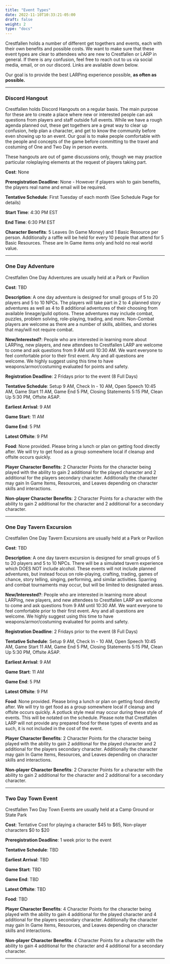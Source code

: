 ```yaml
---
title: "Event Types"
date: 2022-11-10T10:33:21-05:00
draft: false
weight: 2
type: "docs"
---
```


Crestfallen holds a number of different get togethers and events, each with their own benefits and possible costs.  We want to make sure that these event types are clear to attendees who are new to Crestfallen or LARP in general.  If there is any confusion, feel free to reach out to us via social media, email, or on our discord.  Links are available down below.

Our goal is to provide the best LARPing experience possible, **as often as possible.** 

------

### **Discord Hangout** 

Crestfallen holds Discord Hangouts on a regular basis.  The main purpose for these are to create a place where new or interested people can ask questions from players and staff outside full events.  While we have a rough agenda planned out, these get togethers are a great way to clear up confusion, help plan a character, and get to know the community before even showing up to an event.  Our goal is to make people comfortable with the people and concepts of the game before committing to the travel and costuming of One and Two Day in person events.

These hangouts are out of game discussions only, though we may practice particular roleplaying elements at the request of players taking part.

**Cost**: None 

**Preregistration Deadline**: None - However if players wish to gain benefits, the players real name and email will be required. 

**Tentative Schedule**: First Tuesday of each month (See Schedule Page for details)

**Start Time**: 4:30 PM EST

**End Time**: 6:30 PM EST

**Character Benefits**:  5 Leaves (In Game Money) and 1 Basic Resource per person.  Additionally a raffle will be held for every 10 people that attend for 5 Basic Resources.  These are In Game items only and hold no real world value.

------



### **One Day Adventure**

Crestfallen One Day Adventures are usually held at a Park or Pavilion

**Cost**: TBD

**Description**: A one day adventure is designed for small groups of 5 to 20 players and 5 to 10 NPCs.  The players will take part in 2 to 4 planned story adventures as well as 4 to 8 additional adventures of their choosing from available lineage/guild options.  These adventures may include combat, puzzles, problem solving, role-playing, trading, and more.  Non-Combat players are welcome as there are a number of skills, abilities, and stories that may/will not require combat.

**New/Interested?**:  People who are interested in learning more about LARPing, new players, and new attendees to Crestfallen LARP are welcome to come and ask questions from 9 AM until 10:30 AM.  We want everyone to feel comfortable prior to their first event.  Any and all questions are welcome.  We highly suggest using this time to have weapons/armor/costuming evaluated for points and safety.

**Registration Deadline**: 2 Fridays prior to the event (8 Full Days)

**Tentative Schedule**: Setup 9 AM, Check In - 10 AM, Open Speech 10:45 AM, Game Start 11 AM, Game End 5 PM, Closing Statements 5:15 PM, Clean Up 5:30 PM, Offsite ASAP.

**Earliest Arrival**: 9 AM

**Game Start**: 11 AM

**Game End**: 5 PM

**Latest Offsite**: 9 PM

**Food**: None provided. Please bring a lunch or plan on getting food directly after. We will try to get food as a group somewhere local if cleanup and offsite occurs quickly.

**Player Character Benefits**: 2 Character Points for the character being played with the ability to gain 2 additional for the played character and 2 additional for the players secondary character.  Additionally the character may gain In Game Items, Resources, and Leaves depending on character skills and interactions.

**Non-player Character Benefits**:  2 Character Points for a character with the ability to gain 2 additional for the character and 2 additional for a secondary character.

------

 

### **One Day Tavern Excursion**

Crestfallen One Day Tavern Excursions are usually held at a Park or Pavilion

**Cost**: TBD

**Description**: A one day tavern excursion is designed for small groups of 5 to 20 players and 5 to 10 NPCs.  There will be a simulated tavern experience which DOES NOT include alcohol.  These events will not include planned adventures, but instead focus on role-playing, crafting, trading, games of chance, story telling, singing, performing, and similar activities.  Sparring and combat tournaments may occur, but will be limited to designated areas.

**New/Interested?**:  People who are interested in learning more about LARPing, new players, and new attendees to Crestfallen LARP are welcome to come and ask questions from 9 AM until 10:30 AM.  We want everyone to feel comfortable prior to their first event.  Any and all questions are welcome.  We highly suggest using this time to have weapons/armor/costuming evaluated for points and safety.

**Registration Deadline**: 2 Fridays prior to the event (8 Full Days)

**Tentative Schedule**: Setup 9 AM, Check In - 10 AM, Open Speech 10:45 AM, Game Start 11 AM, Game End 5 PM, Closing Statements 5:15 PM, Clean Up 5:30 PM, Offsite ASAP.

**Earliest Arrival**: 9 AM

**Game Start**: 11 AM

**Game End**: 5 PM

**Latest Offsite**: 9 PM

**Food**: None provided. Please bring a lunch or plan on getting food directly after. We will try to get food as a group somewhere local if cleanup and offsite occurs quickly.  A potluck style meal may occur during these style of events.  This will be notated on the schedule.  Please note that Crestfallen LARP will not provide any prepared food for these types of events and as such, it is not included in the cost of the event.

**Player Character Benefits**: 2 Character Points for the character being played with the ability to gain 2 additional for the played character and 2 additional for the players secondary character.  Additionally the character may gain In Game Items, Resources, and Leaves depending on character skills and interactions.

**Non-player Character Benefits**:  2 Character Points for a character with the ability to gain 2 additional for the character and 2 additional for a secondary character.

------





### **Two Day Town Event**

Crestfallen Two Day Town Events are usually held at a Camp Ground or State Park

**Cost**: Tentative Cost for playing a character $45 to $65, Non-player characters $0 to $20 

**Preregistration Deadline**: 1 week prior to the event 

**Tentative Schedule**: TBD

**Earliest Arrival**: TBD

**Game Start**: TBD 

**Game End**: TBD 

**Latest Offsite**: TBD

**Food**: TBD

**Player Character Benefits**: 4 Character Points for the character being played with the ability to gain 4 additional for the played character and 4 additional for the players secondary character.  Additionally the character may gain In Game Items, Resources, and Leaves depending on character skills and interactions.

**Non-player Character Benefits**: 4 Character Points for a character with the ability to gain 4 additional for the character and 4 additional for a secondary character.

------


